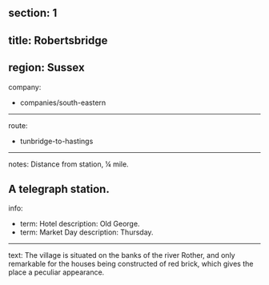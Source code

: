 section: 1
----
title: Robertsbridge
----
region: Sussex
----
company:
- companies/south-eastern
----
route:
- tunbridge-to-hastings
----
notes: Distance from station, ¼ mile.

A telegraph station.
----
info:
- term: Hotel
  description: Old George.
- term: Market Day
  description: Thursday.
----
text: The village is situated on the banks of the river Rother, and only remarkable for the houses being constructed of red brick, which gives the place a peculiar appearance.
